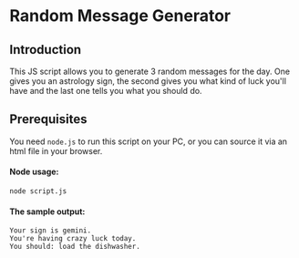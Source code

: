 # Random Message Generator
## Introduction
This JS script allows you to generate 3 random messages for the day. One gives you an astrology sign, the second gives you what kind of luck you'll have and the last one tells you what you should do.

## Prerequisites
You need `node.js` to run this script on your PC, or you can source it via an html file in your browser.

#### Node usage:
    node script.js

#### The sample output:
    Your sign is gemini.
    You're having crazy luck today.
    You should: load the dishwasher.
